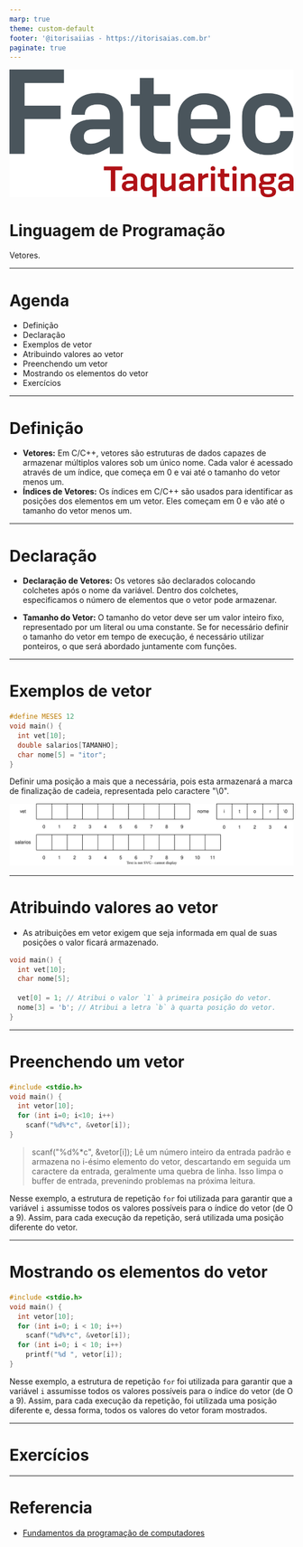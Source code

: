 ```yaml
---
marp: true
theme: custom-default
footer: '@itorisaiias - https://itorisaias.com.br'
paginate: true
---
```


<!-- _backgroundImage: url('./img/hero-background.svg') -->

![bg left:40% 90%](./img/logoFatec.svg)
# **Linguagem de Programação**

Vetores.

---

# Agenda

- Definição
- Declaração
- Exemplos de vetor
- Atribuindo valores ao vetor
- Preenchendo um vetor
- Mostrando os elementos do vetor
- Exercícios

---

# Definição

- **Vetores:** Em C/C++, vetores são estruturas de dados capazes de armazenar múltiplos valores sob um único nome. Cada valor é acessado através de um índice, que começa em 0 e vai até o tamanho do vetor menos um.
- **Índices de Vetores:** Os índices em C/C++ são usados para identificar as posições dos elementos em um vetor. Eles começam em 0 e vão até o tamanho do vetor menos um.

---

# Declaração

- **Declaração de Vetores:** Os vetores são declarados colocando colchetes após o nome da variável. Dentro dos colchetes, especificamos o número de elementos que o vetor pode armazenar.

- **Tamanho do Vetor:** O tamanho do vetor deve ser um valor inteiro fixo, representado por um literal ou uma constante. Se for necessário definir o tamanho do vetor em tempo de execução, é necessário utilizar ponteiros, o que será abordado juntamente com funções.

---

# Exemplos de vetor

```c
#define MESES 12
void main() {
  int vet[10];
  double salarios[TAMANHO];
  char nome[5] = "itor";
}
```

Definir uma posição a mais que a necessária, pois esta armazenará a marca de finalização de cadeia, representada pelo caractere "\0".

![w:1000](./img/vetores_exemplo.drawio.svg)

---

# Atribuindo valores ao vetor

- As atribuições em vetor exigem que seja informada em qual de suas posições o valor ficará armazenado.

```c
void main() {
  int vet[10];
  char nome[5];

  vet[0] = 1; // Atribui o valor `1` à primeira posição do vetor.
  nome[3] = 'b'; // Atribui a letra `b` à quarta posição do vetor.
}
```

---

# Preenchendo um vetor

```c
#include <stdio.h>
void main() {
  int vetor[10];
  for (int i=0; i<10; i++)
    scanf("%d%*c", &vetor[i]);
}
```
> scanf("%d%*c", &vetor[i]); Lê um número inteiro da entrada padrão e armazena no i-ésimo elemento do vetor, descartando em seguida um caractere da entrada, geralmente uma quebra de linha. Isso limpa o buffer de entrada, prevenindo problemas na próxima leitura.

Nesse exemplo, a estrutura de repetição `for` foi utilizada para garantir que a variável `i` assumisse todos os valores possíveis para o índice do vetor (de O a 9). Assim, para cada execução da repetição, será utilizada uma posição diferente do vetor.

---

# Mostrando os elementos do vetor

```c
#include <stdio.h>
void main() {
  int vetor[10];
  for (int i=0; i < 10; i++)
    scanf("%d%*c", &vetor[i]);
  for (int i=0; i < 10; i++)
    printf("%d ", vetor[i]);
}
```

Nesse exemplo, a estrutura de repetição `for` foi utilizada para garantir que a variável `i` assumisse todos os valores possíveis para o índice do vetor (de O a 9). Assim, para cada execução da repetição, foi utilizada uma posição diferente e, dessa forma, todos os valores do vetor foram mostrados.

---

# Exercícios

---

# Referencia

- [Fundamentos da programação de computadores](https://archive.org/details/fundamentos-da-programacao-de-computadores-algoritmos-pascal-c-c-padrao-ansi-e-java-pdfdrive)
